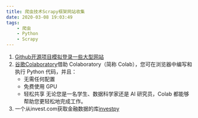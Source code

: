 ```yaml
---
title: 爬虫技术Scrapy框架网站收集
date: 2020-03-08 19:03:49
tags: 
    - 爬虫
    - Python
    - Scrapy
---
```


1. [Github开源项目模拟登录一些大型网站](https://github.com/Kr1s77/awesome-python-login-model)
2. [谷歌Colaboratory](https://colab.research.google.com/notebooks/intro.ipynb#scrollTo=5fCEDCU_qrC0)借助 Colaboratory（简称 Colab），您可在浏览器中编写和执行 Python 代码，并且：
   * 无需任何配置
   * 免费使用 GPU
   * 轻松共享
  无论您是一名学生、数据科学家还是 AI 研究员，Colab 都能够帮助您更轻松地完成工作。
3. 一个从invest.com获取金融数据的库[investpy](https：//investpy.readthedocs.io/index.html)
